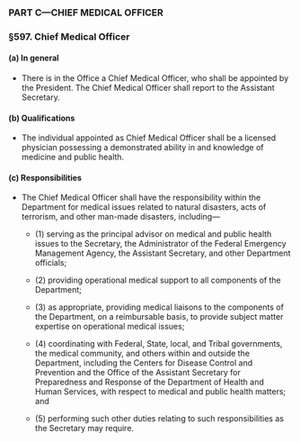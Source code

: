 ### PART C—CHIEF MEDICAL OFFICER

### §597. Chief Medical Officer
#### (a) In general
* There is in the Office a Chief Medical Officer, who shall be appointed by the President. The Chief Medical Officer shall report to the Assistant Secretary.

#### (b) Qualifications
* The individual appointed as Chief Medical Officer shall be a licensed physician possessing a demonstrated ability in and knowledge of medicine and public health.

#### (c) Responsibilities
* The Chief Medical Officer shall have the responsibility within the Department for medical issues related to natural disasters, acts of terrorism, and other man-made disasters, including—

  * (1) serving as the principal advisor on medical and public health issues to the Secretary, the Administrator of the Federal Emergency Management Agency, the Assistant Secretary, and other Department officials;

  * (2) providing operational medical support to all components of the Department;

  * (3) as appropriate, providing medical liaisons to the components of the Department, on a reimbursable basis, to provide subject matter expertise on operational medical issues;

  * (4) coordinating with Federal, State, local, and Tribal governments, the medical community, and others within and outside the Department, including the Centers for Disease Control and Prevention and the Office of the Assistant Secretary for Preparedness and Response of the Department of Health and Human Services, with respect to medical and public health matters; and

  * (5) performing such other duties relating to such responsibilities as the Secretary may require.